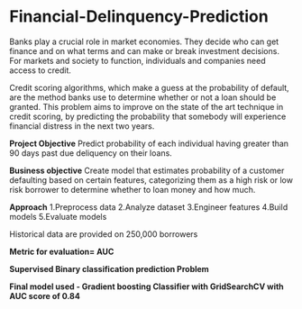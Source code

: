 # Financial-Delinquency-Prediction

Banks play a crucial role in market economies. They decide who can get finance and on what terms and can make or break investment decisions. For markets and society to function, individuals and companies need access to credit. 

Credit scoring algorithms, which make a guess at the probability of default, are the method banks use to determine whether or not a loan should be granted. This problem aims to improve on the state of the art technique in credit scoring, by predicting the probability that somebody will experience financial distress in the next two years.

**Project Objective**
Predict probability of each individual having greater than 90 days past due deliquency on their loans.

**Business objective**
Create model that estimates probability of a customer defaulting based on certain features, categorizing them as a high risk or low risk borrower to determine whether to loan money and how much.

**Approach**
1.Preprocess data
2.Analyze dataset
3.Engineer features
4.Build models
5.Evaluate models
 


Historical data are provided on 250,000 borrowers 

**Metric for evaluation= AUC**

**Supervised Binary classification prediction Problem**

**Final model used - Gradient boosting Classifier with GridSearchCV with AUC score of 0.84**



